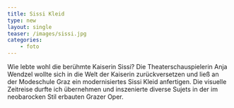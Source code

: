```yaml
---
title: Sissi Kleid
type: new
layout: single
teaser: /images/sissi.jpg
categories: 
    - foto
---
```


Wie lebte wohl die berühmte Kaiserin Sissi? Die Theaterschauspielerin Anja Wendzel wollte sich in die Welt der Kaiserin zurückversetzen und ließ an der Modeschule Graz
ein modernisiertes Sissi Kleid anfertigen. Die visuelle Zeitreise durfte ich übernehmen und inszenierte diverse Sujets in der im neobarocken Stil erbauten Grazer Oper. 
